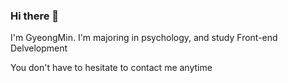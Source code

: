 ### Hi there 👋
I'm GyeongMin. I'm majoring in psychology, and study Front-end Delvelopment

You don't have to hesitate to contact me anytime
